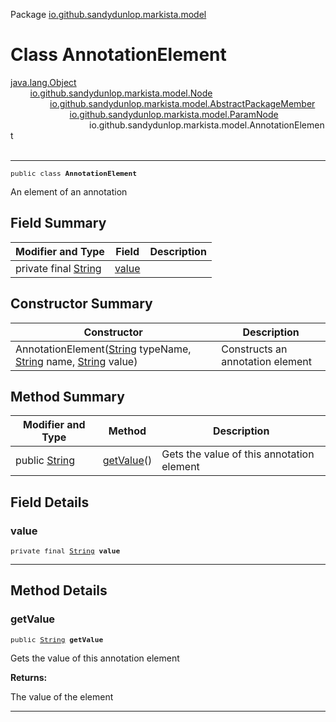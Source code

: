 Package [io.github.sandydunlop.markista.model](index.md)

# Class AnnotationElement
[java.lang.Object](https://docs.oracle.com/en/java/javase/24/docs/api/java.base/java/lang/Object.html)<br/>
        [io.github.sandydunlop.markista.model.Node](Node.md)<br/>
                [io.github.sandydunlop.markista.model.AbstractPackageMember](AbstractPackageMember.md)<br/>
                        [io.github.sandydunlop.markista.model.ParamNode](ParamNode.md)<br/>
                                io.github.sandydunlop.markista.model.AnnotationElement<br/>
<br/>

----

<span style="font-family: monospace; font-size: 80%;">public class __AnnotationElement__</span>

An element of an annotation


## Field Summary

| Modifier and Type                                                                                          | Field           | Description |
|------------------------------------------------------------------------------------------------------------|-----------------|-------------|
| private final [String](https://docs.oracle.com/en/java/javase/24/docs/api/java.base/java/lang/String.html) | [value](#value) |             |

## Constructor Summary

| Constructor                                                                                                                                                                                                                                                                                                                     | Description                      |
|---------------------------------------------------------------------------------------------------------------------------------------------------------------------------------------------------------------------------------------------------------------------------------------------------------------------------------|----------------------------------|
| AnnotationElement([String](https://docs.oracle.com/en/java/javase/24/docs/api/java.base/java/lang/String.html) typeName, [String](https://docs.oracle.com/en/java/javase/24/docs/api/java.base/java/lang/String.html) name, [String](https://docs.oracle.com/en/java/javase/24/docs/api/java.base/java/lang/String.html) value) | Constructs an annotation element |

## Method Summary

| Modifier and Type                                                                                   | Method                  | Description                               |
|-----------------------------------------------------------------------------------------------------|-------------------------|-------------------------------------------|
| public [String](https://docs.oracle.com/en/java/javase/24/docs/api/java.base/java/lang/String.html) | [getValue](#getvalue)() | Gets the value of this annotation element |

## Field Details

### value

<span style="font-family: monospace; font-size: 80%;">private final [String](https://docs.oracle.com/en/java/javase/24/docs/api/java.base/java/lang/String.html) __value__</span>




---


## Method Details

### getValue

<span style="font-family: monospace; font-size: 80%;">public [String](https://docs.oracle.com/en/java/javase/24/docs/api/java.base/java/lang/String.html) __getValue__</span>

Gets the value of this annotation element

**Returns:**

The value of the element


---

